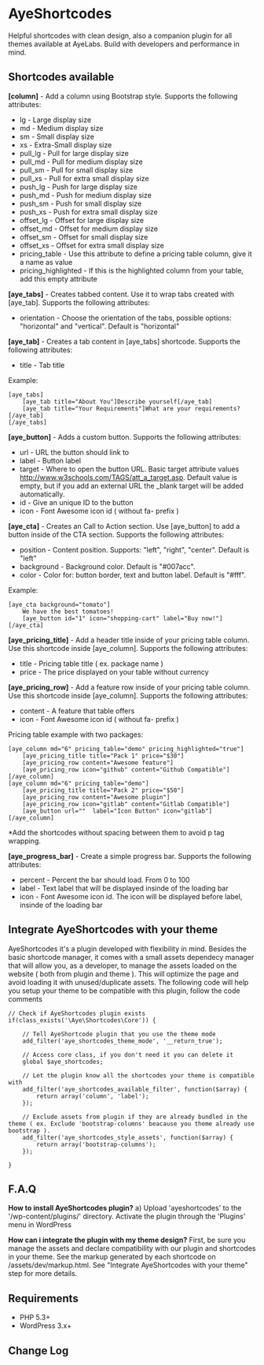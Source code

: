 # AyeShortcodes
Helpful shortcodes with clean design, also a companion plugin for all themes available at AyeLabs. Build with developers and performance in mind.

## Shortcodes available
**[column]** - Add a column using Bootstrap style. Supports the following attributes:
* lg - Large display size
* md - Medium display size      
* sm - Small display size      
* xs - Extra-Small display size       
* pull_lg - Pull for large display size 
* pull_md - Pull for medium display size   
* pull_sm - Pull for small display size   
* pull_xs - Pull for extra small display size   
* push_lg - Push for large display size   
* push_md - Push for medium display size    
* push_sm - Push for small display size     
* push_xs - Push for extra small display size     
* offset_lg - Offset for large display size   
* offset_md - Offset for medium display size   
* offset_sm - Offset for small display size
* offset_xs - Offset for extra small display size
* pricing_table - Use this attribute to define a pricing table column, give it a name as value
* pricing_highlighted - If this is the highlighted column from your table, add this empty attribute

**[aye_tabs]** - Creates tabbed content. Use it to wrap tabs created with [aye_tab]. Supports the following attributes:
* orientation - Choose the orientation of the tabs, possible options: "horizontal" and "vertical". Default is "horizontal"

**[aye_tab]** - Creates a tab content in [aye_tabs] shortcode. Supports the following attributes: 
* title - Tab title

Example:

	[aye_tabs]
		[aye_tab title="About You"]Describe yourself[/aye_tab]
		[aye_tab title="Your Requirements"]What are your requirements?[/aye_tab]
	[/aye_tabs]

**[aye_button]** - Adds a custom button. Supports the following attributes:
* url - URL the button should link to
* label - Button label
* target - Where to open the button URL. Basic target attribute values http://www.w3schools.com/TAGS/att_a_target.asp. Default value is empty, but if you add an external URL the _blank target will be added automatically.
* id - Give an unique ID to the button
* icon - Font Awesome icon id ( without fa- prefix )

**[aye_cta]** - Creates an Call to Action section. Use [aye_button] to add a button inside of the CTA section. Supports the following attributes:
* position - Content position. Supports: "left", "right", "center". Default is "left"
* background - Background color. Default is "#007acc".
* color - Color for: button border, text and button label. Default is "#fff".

Example:

	[aye_cta background="tomato"]
		We have the best tomatoes!
		[aye_button id="1" icon="shopping-cart" label="Buy now!"]
	[/aye_cta]

**[aye_pricing_title]** - Add a header title inside of your pricing table column. Use this shortcode inside [aye_column]. Supports the following attributes:
* title - Pricing table title ( ex. package name )
* price - The price displayed on your table without currency

**[aye_pricing_row]** - Add a feature row inside of your pricing table column. Use this shortcode inside [aye_column]. Supports the following attributes:
* content - A feature that table offers
* icon - Font Awesome icon id ( without fa- prefix )

Pricing table example with two packages:

	[aye_column md="6" pricing_table="demo" pricing_highlighted="true"]
		[aye_pricing_title title="Pack 1" price="$30"]
		[aye_pricing_row content="Awesome feature"]
		[aye_pricing_row icon="github" content="Github Compatible"]
	[/aye_column]
	[aye_column md="6" pricing_table="demo"]
		[aye_pricing_title title="Pack 2" price="$50"]
		[aye_pricing_row content="Awesome plugin"]
		[aye_pricing_row icon="gitlab" content="Gitlab Compatible"]
		[aye_button url=""  label="Icon Button" icon="gitlab"]
	[/aye_column]
*Add the shortcodes without spacing between them to avoid p tag wrapping.

**[aye_progress_bar]** - Create a simple progress bar. Supports the following attributes:
* percent - Percent the bar should load. From 0 to 100
* label - Text label that will be displayed insinde of the loading bar
* icon - Font Awesome icon id. The icon will be displayed before label, insinde of the loading bar

## Integrate AyeShortcodes with your theme
AyeShortcodes it's a plugin developed with flexibility in mind. Besides the basic shortcode manager, it comes with a small assets dependecy manager that will allow you, as a developer, to manage the assets loaded on the website ( both from plugin and theme ). This will optimize the page and avoid loading it with unused/duplicate assets. The following code will help you setup your theme to be compatible with this plugin, follow the code comments

	// Check if AyeShortcodes plugin exists
	if(class_exists('\Aye\Shortcodes\Core')) {
		
		// Tell AyeShortcode plugin that you use the theme mode
		add_filter('aye_shortcodes_theme_mode', '__return_true');
		
		// Access core class, if you don't need it you can delete it
		global $aye_shortcodes;
		
		// Let the plugin know all the shortcodes your theme is compatible with
		add_filter('aye_shortcodes_available_filter', function($array) {
			return array('column', 'label');
		});
		
		// Exclude assets from plugin if they are already bundled in the theme ( ex. Exclude 'bootstrap-columns' beacause you theme already use bootstrap ).
		add_filter('aye_shortcodes_style_assets', function($array) {
			return array('bootstrap-columns');
		});
		
	}


## F.A.Q

**How to install AyeShortcodes plugin?**
a) Upload 'ayeshortcodes' to the '/wp-content/plugins/' directory. Activate the plugin through the 'Plugins' menu in WordPress

**How can i integrate the plugin with my theme design?**
First, be sure you manage the assets and declare compatibility with our plugin and shortcodes in your theme. See the markup generated by each shortcode on /assets/dev/markup.html. See "Integrate AyeShortcodes with your theme" step for more details.

## Requirements
- PHP 5.3+
- WordPress 3.x+

## Change Log
